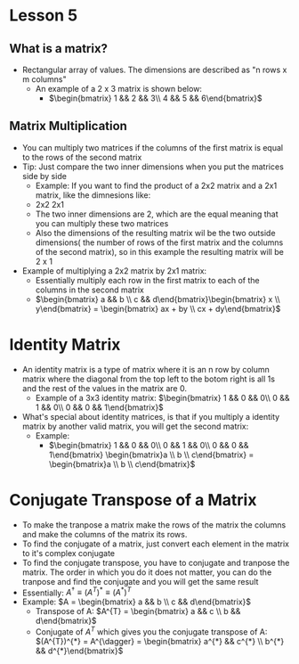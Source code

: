 # Lesson 5
## What is a matrix?
- Rectangular array of values. The dimensions are described as "n rows x m columns"
    - An example of a 2 x 3 matrix is shown below:
        - $`\begin{bmatrix} 1 && 2 && 3\\
                           4 && 5 && 6\end{bmatrix}`$
## Matrix Multiplication
- You can multiply two matrices if the columns of the first matrix is equal to the rows of the second matrix
- Tip: Just compare the two inner dimensions when you put the matrices side by side
    - Example: If you want to find the product of a 2x2 matrix and a 2x1 matrix, like the dimnesions like:
     - 2x2 2x1
     - The two inner dimensions are 2, which are the equal meaning that you can multiply these two matrices
     - Also the dimensions of the resulting matrix wil be the two outside dimensions( the number of rows of the first matrix and the columns of the second matrix), so in this example the resulting matrix will be 2 x 1
- Example of multiplying a 2x2 matrix by 2x1 matrix:
    - Essentially multiply each row in the first matrix to each of the columns in the second matrix
    - $`\begin{bmatrix} a && b \\ c && d\end{bmatrix}\begin{bmatrix} x \\ y\end{bmatrix} = \begin{bmatrix} ax + by \\ cx + dy\end{bmatrix}`$
# Identity Matrix
- An identity matrix is a type of matrix where it is an n row by column matrix where the diagonal from the top left to the botom right is all 1s and the rest of the values in the matrix are 0.
    - Example of a 3x3 identity matrix: $`\begin{bmatrix} 1 && 0 && 0\\ 0 && 1 && 0\\ 0 && 0 && 1\end{bmatrix}`$
- What's special about identity matrices, is that if you multiply a identity matrix by another valid matrix, you will get the second matrix:
    - Example:
        -  $`\begin{bmatrix} 1 && 0 && 0\\ 0 && 1 && 0\\ 0 && 0 && 1\end{bmatrix} \begin{bmatrix}a \\ b \\ c\end{bmatrix} = \begin{bmatrix}a \\ b \\ c\end{bmatrix}`$
# Conjugate Transpose of a Matrix
- To make the tranpose a matrix make the rows of the matrix the columns and make the columns of the matrix its rows.
- To find the conjugate of a matrix, just convert each element in the matrix to it's complex conjugate
- To find the conjugate transpose, you have to conjugate and tranpose the matrix. The order in which you do it does not matter, you can do the tranpose and find the conjugate and you will get the same result
- Essentially: $`A^{\dagger} \equiv (A^{T})^{*} \equiv (A^{*})^{T}`$
- Example: $`A = \begin{bmatrix} a && b \\ c && d\end{bmatrix}`$
    - Transpose of A: $`A^{T} = \begin{bmatrix} a && c \\ b && d\end{bmatrix}`$
    - Conjugate of $`A^{T}`$ which gives you the conjugate transpose of A: $`(A^{T})^{*} = A^{\dagger} = \begin{bmatrix} a^{*} && c^{*} \\ b^{*} && d^{*}\end{bmatrix}`$
